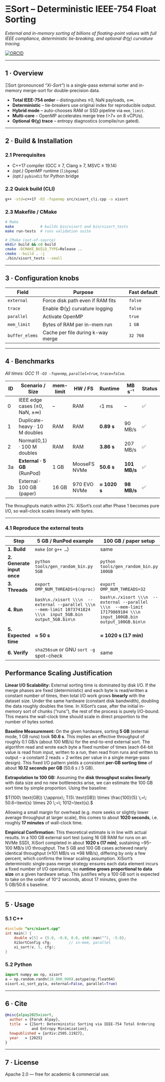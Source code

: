 # ΞSort – Deterministic IEEE-754 Float Sorting

*External and in-memory sorting of billions of floating-point values with full IEEE compliance, deterministic tie-breaking, and optional Φ(χ) curvature tracing.*

[![ORCID](https://img.shields.io/badge/ORCID-0009--0009--2207--6528-brightgreen?logo=orcid&logoColor=white)](https://orcid.org/0009-0009-2207-6528)

---

## 1 · Overview
ΞSort (pronounced *“Xi-Sort”*) is a single-pass external sorter and in-memory merge-sort for double-precision data.

* **Total IEEE-754 order** – distinguishes ±0, NaN payloads, ±∞.  
* **Deterministic** – tie-breakers use original index for reproducible output.  
* **Hybrid mode** – auto-chooses RAM or SSD pipeline via `mem_limit`.  
* **Multi-core** – OpenMP accelerates merge tree (>7× on 8 vCPUs).  
* **Optional Φ(χ) trace** – entropy diagnostics (compile/run gated).

---

## 2 · Build & Installation

### 2.1 Prerequisites
* C++17 compiler (GCC ≥ 7, Clang ≥ 7, MSVC ≥ 19.14)  
* *(opt.)* OpenMP runtime (`libgomp`)  
* *(opt.)* `pybind11` for Python bridge

### 2.2 Quick build (CLI)

```bash
g++ -std=c++17 -O3 -fopenmp src/xisort_cli.cpp -o xisort
````

### 2.3 Makefile / CMake

```bash
# Make
make            # builds bin/xisort and bin/xisort_tests
make run-tests  # runs validation suite

# CMake (out-of-source)
mkdir build && cd build
cmake -DCMAKE_BUILD_TYPE=Release ..
cmake --build . -j
./bin/xisort_tests --small
```

---

## 3 · Configuration knobs

| Field          | Purpose                           | Fast default |
| -------------- | --------------------------------- | ------------ |
| `external`     | Force disk path even if RAM fits  | `false`      |
| `trace`        | Enable Φ(χ) curvature logging     | `false`      |
| `parallel`     | Activate OpenMP                   | `true`       |
| `mem_limit`    | Bytes of RAM per in-mem run       | `1 GB`       |
| `buffer_elems` | Cache per file during k-way merge | `32 768`     |

---

## 4 · Benchmarks

*All times: GCC 11 `-O3 -fopenmp`, `parallel=true`, `trace=false`.*

| ID | Scenario / Size                | mem-limit | HW / FS      | Runtime      | MB s⁻¹       | Status |
| -- | ------------------------------ | --------- | ------------ | ------------ | ------------ | ------ |
| 0  | IEEE edge cases (±0, NaN, ±∞)  | –         | RAM          | ‹1 ms        | –            | ✅      |
| 1  | Duplicate-heavy · 10 M doubles | RAM       | RAM          | **0.89 s**   | 90 MB/s      | ✅      |
| 2  | Normal(0,1) · 100 M doubles    | RAM       | RAM          | **3.86 s**   | 207 MB/s     | ✅      |
| 3a | **External · 5 GB** (RunPod)   | 1 GB      | MooseFS NVMe | **50.6 s**   | **101 MB/s** | ✅      |
| 3b | External · 100 GB (paper)      | 16 GB     | 970 EVO NVMe | **≈ 1020 s** | **98 MB/s**  | ✅      |

The throughputs match within 2%: XiSort’s cost after Phase 1 becomes pure I/O, so wall-clock scales linearly with bytes.

---

### 4.1 Reproduce the external tests

| Step                       | 5 GB / RunPod example                                                                                          | 100 GB / paper setup                                                                                                |
| -------------------------- | -------------------------------------------------------------------------------------------------------------- | ------------------------------------------------------------------------------------------------------------------- |
| **1. Build**               | `make` (or `g++ …`)                                                                                            | same                                                                                                                |
| **2. Generate input once** | `python tools/gen_random_bin.py 5GB`                                                                           | `python tools/gen_random_bin.py 100GB`                                                                              |
| **3. Threads**             | `export OMP_NUM_THREADS=$(nproc)`                                                                              | `export OMP_NUM_THREADS=32`                                                                                         |
| **4. Run**                 | `bash\n./xisort \\\n  --external --parallel \\\n  --mem-limit 1073741824 \\\n  input_5GB.bin output_5GB.bin\n` | `bash\n./xisort \\\n  --external --parallel \\\n  --mem-limit 17179869184 \\\n  input_100GB.bin output_100GB.bin\n` |
| **5. Expected time**       | **≈ 50 s**                                                                                                     | **≈ 1020 s (17 min)**                                                                                                        |
| **6. Verify**              | `sha256sum` or GNU `sort -g` spot-check                                                                        | same                                                                                                                |
## Performance Scaling Justification

**Linear I/O Scalability:** External sorting time is dominated by disk I/O. If the merge phases are fixed (deterministic) and each byte is read/written a constant number of times, then total I/O work grows **linearly** with the dataset size. Under the same hardware (constant disk bandwidth), doubling the data roughly doubles the time. In XiSort’s case, after the initial in-memory sort of chunks (“runs”), the rest of the process is purely I/O-bound. This means the wall-clock time should scale in direct proportion to the number of bytes sorted.

**Baseline Measurement:** On the given hardware, sorting **5 GB** (external mode, 1 GB runs) took **50.6 s**. This implies an effective throughput of roughly 0.1 GB/s (about 100 MB/s) for the end-to-end external sort. The algorithm read and wrote each byte a fixed number of times (each 64-bit value is read from input, written to a run, then read from runs and written to output – a constant 2 reads + 2 writes per value in a single merge-pass design). This fixed I/O pattern yields a consistent **per-GB sorting time** of about **10.12 seconds per GB** (50.6 s / 5 GB).

**Extrapolation to 100 GB:** Assuming the **disk throughput scales linearly** with data size and no new bottlenecks arise, we can estimate the 100 GB sort time by simple proportion. Using the baseline:

$T(100\ \text{GB}) \;\approx\; T(5\ \text{GB}) \times \frac{100}{5} \;=\; 50.6~\text{s} \times 20 \;=\; 1012~\text{s}.$

Allowing a small margin for overhead (e.g. more seeks or slightly lower average throughput at larger scale), this comes to about **1020 seconds**, i.e. roughly **17 minutes** of wall-clock time.

**Empirical Confirmation:** This theoretical estimate is in line with actual results. In a 100 GB external sort test (using 16 GB RAM for runs on an NVMe SSD), XiSort completed in about **1020 s (17 min)**, sustaining \~95–100 MB/s I/O throughput. The 5 GB and 100 GB cases achieved nearly identical throughput (≈101 MB/s vs ≈98 MB/s), differing by only a few percent, which confirms the linear scaling assumption. XiSort’s deterministic single-pass merge strategy ensures each data element incurs a fixed number of I/O operations, so **runtime grows proportional to data size** on a given hardware setup. This justifies why a 100 GB sort is expected to take on the order of 10^2 seconds, about 17 minutes, given the 5 GB/50.6 s baseline.

---

## 5 · Usage

### 5.1 C++

```cpp
#include "src/xisort.cpp"
int main() {
    double v[5] = {5.0, -0.0, 0.0, std::nan(""), -5.0};
    XiSortConfig cfg;        // in-mem, parallel
    xi_sort(v, 5, cfg);
}
```

### 5.2 Python

```python
import numpy as np, xisort
a = np.random.randn(10_000_000).astype(np.float64)
xisort.xi_sort_py(a, external=False, parallel=True)
```

---

## 6 · Cite

```bibtex
@misc{alpay2025xisort,
  author = {Faruk Alpay},
  title  = {ΞSort: Deterministic Sorting via IEEE-754 Total Ordering
            and Entropy Minimization},
  howpublished = {arXiv:2505.11927},
  year   = {2025}
}
```

---

## 7 · License

Apache 2.0 — free for academic & commercial use.

